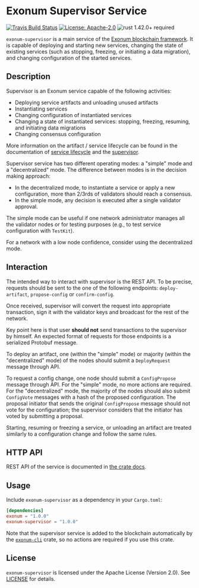 # Exonum Supervisor Service

[![Travis Build Status](https://img.shields.io/travis/exonum/exonum/master.svg?label=Linux%20Build)](https://travis-ci.com/exonum/exonum)
[![License: Apache-2.0](https://img.shields.io/github/license/exonum/exonum.svg)](https://github.com/exonum/exonum/blob/master/LICENSE)
![rust 1.42.0+ required](https://img.shields.io/badge/rust-1.42.0+-blue.svg?label=Required%20Rust)

`exonum-supervisor` is a main service of the [Exonum blockchain framework](https://exonum.com/).
It is capable of deploying and starting new services,
changing the state of existing services (such as stopping, freezing,
or initiating a data migration), and changing configuration
of the started services.

## Description

Supervisor is an Exonum service capable of the following activities:

- Deploying service artifacts and unloading unused artifacts
- Instantiating services
- Changing configuration of instantiated services
- Changing a state of instantiated services: stopping, freezing, resuming,
  and initiating data migrations
- Changing consensus configuration

More information on the artifact / service lifecycle can be found in the
documentation of [service lifecycle][docs:lifecycle] and the [supervisor][docs:supervisor].

Supervisor service has two different operating modes: a "simple" mode and a
"decentralized" mode. The difference between modes is in the decision making approach:

- In the decentralized mode, to instantiate a service or apply a new
  configuration, more than 2/3rds of validators should reach a consensus.
- In the simple mode, any decision is executed after a single validator
  approval.

The simple mode can be useful if one network administrator manages all the
validator nodes or for testing purposes (e.g., to test service configuration
with `TestKit`).

For a network with a low node confidence, consider using the decentralized
mode.

## Interaction

The intended way to interact with supervisor is the REST API. To be precise,
requests should be sent to the one of the following endpoints:
`deploy-artifact`, `propose-config` or `confirm-config`.

Once received, supervisor will convert the request into appropriate
transaction, sign it with the validator keys and broadcast for the
rest of the network.

Key point here is that user **should not** send transactions to the supervisor
by himself. An expected format of requests for those endpoints is a serialized
Protobuf message.

To deploy an artifact, one (within the "simple" mode) or majority (within the
"decentralized" mode) of the nodes should submit a `DeployRequest` message
through API.

To request a config change, one node should submit a `ConfigPropose` message
through API.
For the "simple" mode, no more actions are required. For the "decentralized"
mode, the majority of the nodes should also submit `ConfigVote` messages
with a hash of the proposed configuration.
The proposal initiator that sends the original `ConfigPropose` message
should not vote for the configuration; the supervisor considers that the initiator
has voted by submitting a proposal.

Starting, resuming or freezing a service, or unloading an artifact
are treated similarly to a configuration change and follow the same rules.

## HTTP API

REST API of the service is documented in [the crate docs](https://docs.rs/exonum-supervisor).

## Usage

Include `exonum-supervisor` as a dependency in your `Cargo.toml`:

```toml
[dependencies]
exonum = "1.0.0"
exonum-supervisor = "1.0.0"
```

Note that the supervisor service is added to the blockchain automatically
by the [`exonum-cli`] crate, so no actions are required if you use this crate.

## License

`exonum-supervisor` is licensed under the Apache License (Version 2.0).
See [LICENSE](LICENSE) for details.

[docs:supervisor]: https://exonum.com/doc/version/latest/advanced/supervisor/
[docs:lifecycle]: https://exonum.com/doc/version/latest/architecture/service-lifecycle/
[`exonum-cli`]: https://crates.io/crates/exonum-cli
